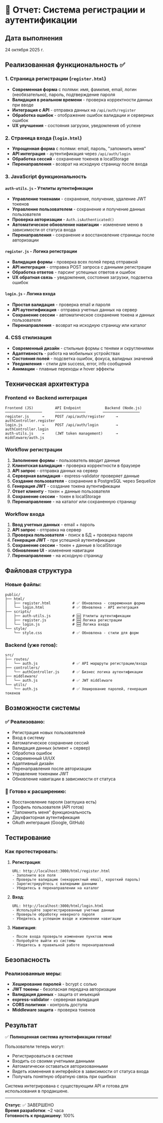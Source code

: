 # 🔐 Отчет: Система регистрации и аутентификации

## Дата выполнения
24 октября 2025 г.

## Реализованная функциональность ✅

### 1. Страница регистрации (`register.html`)
- **Современная форма** с полями: имя, фамилия, email, логин (необязательно), пароль, подтверждение пароля
- **Валидация в реальном времени** - проверка корректности данных при вводе
- **Интеграция с API** - отправка данных на `/api/auth/register`
- **Обработка ошибок** - отображение ошибок валидации и серверных ошибок
- **UX улучшения** - состояния загрузки, уведомления об успехе

### 2. Страница входа (`login.html`) 
- **Упрощенная форма** с полями: email, пароль, "запомнить меня"
- **API интеграция** - аутентификация через `/api/auth/login`
- **Обработка сессий** - сохранение токенов в localStorage
- **Перенаправления** - возврат на исходную страницу после входа

### 3. JavaScript функциональность

#### `auth-utils.js` - Утилиты аутентификации
- **Управление токенами** - сохранение, получение, удаление JWT токенов
- **Управление пользователем** - сохранение и получение данных пользователя
- **Проверка авторизации** - `Auth.isAuthenticated()`
- **Автоматическое обновление навигации** - изменение меню в зависимости от статуса входа
- **Перенаправления** - сохранение и восстановление страницы после авторизации

#### `register.js` - Логика регистрации
- **Валидация формы** - проверка всех полей перед отправкой
- **API интеграция** - отправка POST запроса с данными регистрации
- **Обработка ответов** - парсинг успешных ответов и ошибок
- **UX обратная связь** - уведомления, состояния загрузки, подсветка ошибок

#### `login.js` - Логика входа
- **Простая валидация** - проверка email и пароля
- **API аутентификация** - отправка учетных данных на сервер
- **Сохранение сессии** - автоматическое сохранение токена и данных пользователя
- **Перенаправления** - возврат на исходную страницу или каталог

### 4. CSS стилизация
- **Современный дизайн** - стильные формы с тенями и скруглениями
- **Адаптивность** - работа на мобильных устройствах
- **Состояния полей** - подсветка ошибок, фокуса, валидных значений
- **Уведомления** - стили для success, error, info сообщений
- **Анимации** - плавные переходы и hover эффекты

## Техническая архитектура

### Frontend ↔ Backend интеграция
```
Frontend (JS)          API Endpoint           Backend (Node.js)
─────────────────      ──────────────        ─────────────────
register.js      →     POST /api/auth/register     → authController.register
login.js         →     POST /api/auth/login        → authController.login  
auth-utils.js    →     (JWT token management)      → middleware/auth.js
```

### Workflow регистрации
1. **Заполнение формы** - пользователь вводит данные
2. **Клиентская валидация** - проверка корректности в браузере
3. **API запрос** - отправка данных на сервер
4. **Серверная валидация** - express-validator проверяет данные
5. **Создание пользователя** - сохранение в PostgreSQL через Sequelize
6. **Генерация JWT** - создание токена аутентификации
7. **Ответ клиенту** - токен + данные пользователя
8. **Сохранение сессии** - токен в localStorage
9. **Перенаправление** - на каталог или сохраненную страницу

### Workflow входа
1. **Ввод учетных данных** - email + пароль
2. **API запрос** - отправка на сервер
3. **Проверка пользователя** - поиск в БД + проверка пароля
4. **Генерация JWT** - при успешной аутентификации
5. **Сохранение сессии** - токен + данные в localStorage
6. **Обновление UI** - изменение навигации
7. **Перенаправление** - на исходную страницу

## Файловая структура

### Новые файлы:
```
public/
├── html/
│   ├── register.html          # ✅ Обновлена - современная форма
│   └── login.html             # ✅ Обновлена - API интеграция
├── scripts/
│   ├── auth-utils.js          # 🆕 Утилиты аутентификации  
│   ├── register.js            # 🆕 Логика регистрации
│   └── login.js               # 🆕 Логика входа
└── style/
    └── style.css              # ✅ Обновлена - стили для форм
```

### Backend (уже готов):
```
src/
├── routes/
│   └── auth.js                # ✅ API маршруты регистрации/входа
├── controllers/
│   └── authController.js      # ✅ Бизнес логика аутентификации
├── middleware/
│   └── auth.js                # ✅ JWT middleware
└── utils/
    └── auth.js                # ✅ Хеширование паролей, генерация токенов
```

## Возможности системы

### ✅ Реализовано:
- Регистрация новых пользователей
- Вход в систему  
- Автоматическое сохранение сессий
- Валидация данных (клиент + сервер)
- Обработка ошибок
- Современный UI/UX
- Адаптивный дизайн
- Перенаправления после авторизации
- Управление токенами JWT
- Обновление навигации в зависимости от статуса

### 🔄 Готово к расширению:
- Восстановление пароля (заглушка есть)
- Профиль пользователя (API готов)
- "Запомнить меня" функциональность
- Двухфакторная аутентификация
- OAuth интеграция (Google, GitHub)

## Тестирование

### Как протестировать:

1. **Регистрация**:
   ```
   URL: http://localhost:3000/html/register.html
   - Заполните все поля
   - Проверьте валидацию (некорректный email, короткий пароль)
   - Зарегистрируйтесь с валидными данными
   - Убедитесь в перенаправлении на каталог
   ```

2. **Вход**:
   ```
   URL: http://localhost:3000/html/login.html  
   - Используйте зарегистрированные учетные данные
   - Проверьте обработку неверного пароля
   - Убедитесь в успешном входе и изменении навигации
   ```

3. **Навигация**:
   ```
   - После входа проверьте изменение пунктов меню
   - Попробуйте выйти из системы
   - Убедитесь в правильной работе перенаправлений
   ```

## Безопасность

### Реализованные меры:
- **Хеширование паролей** - bcrypt с солью
- **JWT токены** - безопасная передача авторизации
- **Валидация данных** - защита от инъекций
- **express-validator** - серверная валидация
- **CORS политики** - контроль доступа
- **Middleware защита** - проверка токенов

## Результат

✅ **Полноценная система аутентификации готова!**

Пользователи теперь могут:
- Регистрироваться в системе
- Входить со своими учетными данными  
- Автоматически оставаться авторизованными
- Видеть изменения в интерфейсе в зависимости от статуса входа
- Получать понятную обратную связь при ошибках

Система интегрирована с существующим API и готова для использования в продакшене.

---

**Статус**: ✅ ЗАВЕРШЕНО  
**Время разработки**: ~2 часа  
**Готовность к продакшену**: 100%